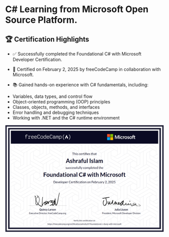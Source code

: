 # C# Learning from Microsoft Open Source Platform.

## 🏆 Certification Highlights

- ✅ Successfully completed the Foundational C# with Microsoft Developer Certification.

- 📅 Certified on February 2, 2025 by freeCodeCamp in collaboration with Microsoft.

- 📚 Gained hands-on experience with C# fundamentals, including:

<ul>
<li> Variables, data types, and control flow </li>

<li> Object-oriented programming (OOP) principles</li>

<li> Classes, objects, methods, and interfaces </li>

<li> Error handling and debugging techniques</li>

<li> Working with .NET and the C# runtime environment</li>
</ul>

![Certificate](image/csharp.png)
